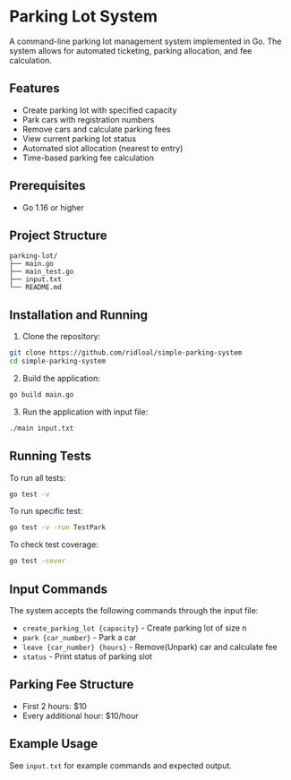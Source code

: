 # Parking Lot System

A command-line parking lot management system implemented in Go. The system allows for automated ticketing, parking allocation, and fee calculation.

## Features

- Create parking lot with specified capacity
- Park cars with registration numbers
- Remove cars and calculate parking fees
- View current parking lot status
- Automated slot allocation (nearest to entry)
- Time-based parking fee calculation

## Prerequisites

- Go 1.16 or higher

## Project Structure

```
parking-lot/
├── main.go
├── main_test.go
├── input.txt
└── README.md
```

## Installation and Running

1. Clone the repository:
```bash
git clone https://github.com/ridloal/simple-parking-system
cd simple-parking-system
```

2. Build the application:
```bash
go build main.go
```

3. Run the application with input file:
```bash
./main input.txt
```

## Running Tests

To run all tests:
```bash
go test -v
```

To run specific test:
```bash
go test -v -run TestPark
```

To check test coverage:
```bash
go test -cover
```

## Input Commands

The system accepts the following commands through the input file:

- `create_parking_lot {capacity}` - Create parking lot of size n
- `park {car_number}` - Park a car
- `leave {car_number} {hours}` - Remove(Unpark) car and calculate fee
- `status` - Print status of parking slot

## Parking Fee Structure

- First 2 hours: $10
- Every additional hour: $10/hour

## Example Usage

See `input.txt` for example commands and expected output.
